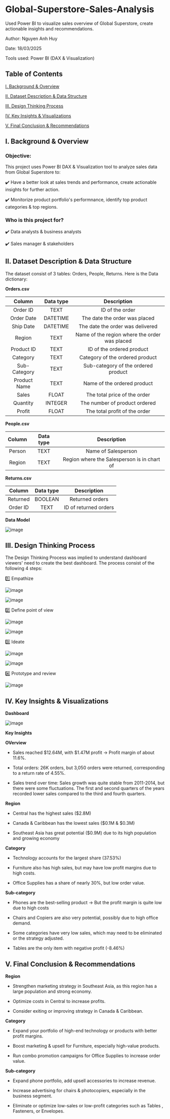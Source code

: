 # Global-Superstore-Sales-Analysis
Used Power BI to visualize sales overview of Global Superstore, create actionable insights and recommendations.

Author: Nguyen Anh Huy

Date: 18/03/2025

Tools used: Power BI (DAX & Visualization)

## Table of Contents

[I. Background & Overview](https://github.com/yuhanguyen/Global-Superstore-Sales-Analysis/blob/main/README.md#i-background--overview)

[II. Dataset Description & Data Structure](https://github.com/yuhanguyen/Global-Superstore-Sales-Analysis/blob/main/README.md#ii-dataset-description--data-structure)

[III. Design Thinking Process](https://github.com/yuhanguyen/Global-Superstore-Sales-Analysis/blob/main/README.md#iii-design-thinking-process)

[IV. Key Insights & Visualizations](https://github.com/yuhanguyen/Global-Superstore-Sales-Analysis/blob/main/README.md#iv-key-insights--visualizations)

[V.  Final Conclusion & Recommendations](https://github.com/yuhanguyen/Global-Superstore-Sales-Analysis/blob/main/README.md#v--final-conclusion--recommendations)

## I. Background & Overview

### Objective:

This project uses Power BI DAX & Visualization tool to analyze sales data from Global Superstore to:

✔️ Have a better look at sales trends and performance, create actionable insights for further action.

✔️ Monitorize product portfolio's performnance, identify top product categories & top regions.

### Who is this project for?

✔️ Data analysts & business analysts

✔️ Sales manager & stakeholders

## II. Dataset Description & Data Structure

The dataset consist of 3 tables: Orders, People, Returns. Here is the Data dictionary:

**Orders.csv**

| Column | Data type | Description |
| :---: | :---: | :---: |
| Order ID | TEXT | ID of the order |
| Order Date | DATETIME | The date the order was placed |
| Ship Date | DATETIME | The date the order was delivered |
| Region | TEXT | Name of the region where the order was placed |
| Product ID | TEXT | ID of the ordered product |
| Category | TEXT | Category of the ordered product |
| Sub-Category | TEXT | Sub-category of the ordered product |
| Product Name | TEXT | Name of the ordered product |
| Sales | FLOAT | The total price of the order |
| Quantity | INTEGER | The number of product ordered |
| Profit | FLOAT | The total profit of the order |

**People.csv**

| Column | Data type | Description |
| :---: | :---: | :---: |
| Person | TEXT | Name of Salesperson |
| Region | TEXT | Region where the Salesperson is in chart of |

**Returns.csv**

| Column | Data type | Description |
| :---: | :---: | :---: |
| Returned | BOOLEAN | Returned orders |
| Order ID | TEXT | ID of returned orders |

**Data Model**

![image](https://github.com/user-attachments/assets/011aa946-092d-4e70-8db9-1396b61d2296)


## III. Design Thinking Process
The Design Thinking Process was implied to understand dashboard viewers' need to create the best dashboard. The process consist of the following 4 steps:

1️⃣ Empathize

![image](https://github.com/user-attachments/assets/e263602f-9f82-4775-b6a4-7f1cfb5cabf3)

![image](https://github.com/user-attachments/assets/de8335d1-26d7-4998-8532-faf045be4886)

2️⃣ Define point of view

![image](https://github.com/user-attachments/assets/7aa98ed5-206e-4b05-a031-65e5de922f30)

![image](https://github.com/user-attachments/assets/94c632f3-26cc-46b4-b8b4-afea8ff23651)

3️⃣ Ideate

![image](https://github.com/user-attachments/assets/c37dc1a3-1975-4d0f-a231-622284ad63e4)

![image](https://github.com/user-attachments/assets/6412c019-52f8-4081-a843-f8d21da6dbcf)

4️⃣ Prototype and review

![image](https://github.com/user-attachments/assets/08fe17bb-aab6-4be1-ba8a-a169e8dfe0ce)


## IV. Key Insights & Visualizations

**Dashboard**

![image](https://github.com/user-attachments/assets/efff906f-050f-45f9-afe1-d9d72cb2c04f)

**Key Insights**

**OVerview**

+ Sales reached $12.64M, with $1.47M profit → Profit margin of about 11.6%.

+ Total orders: 26K orders, but 3,050 orders were returned, corresponding to a return rate of 4.55%.

+ Sales trend over time: Sales growth was quite stable from 2011-2014, but there were some fluctuations. The first and second quarters of the years recorded lower sales compared to the third and fourth quarters.


**Region**

+ Central has the highest sales ($2.8M)

+ Canada & Caribbean has the lowest sales ($0.1M & $0.3M)

+ Southeast Asia has great potential ($0.9M) due to its high population and growing economy


**Category**

+ Technology accounts for the largest share (37.53%)

+ Furniture also has high sales, but may have low profit margins due to high costs.

+ Office Supplies has a share of nearly 30%, but low order value.

**Sub-category**

+ Phones are the best-selling product → But the profit margin is quite low due to high costs

+ Chairs and Copiers are also very potential, possibly due to high office demand.

+ Some categories have very low sales, which may need to be eliminated or the strategy adjusted.

+ Tables are the only item with negative profit (-8.46%)

## V.  Final Conclusion & Recommendations

**Region**

+ Strengthen marketing strategy in Southeast Asia, as this region has a large population and strong economy.

+ Optimize costs in Central to increase profits.

+ Consider exiting or improving strategy in Canada & Caribbean.


**Category**

+ Expand your portfolio of high-end technology or products with better profit margins.

+ Boost marketing & upsell for Furniture, especially high-value products.

+ Run combo promotion campaigns for Office Supplies to increase order value.


**Sub-category**

+ Expand phone portfolio, add upsell accessories to increase revenue.

+ Increase advertising for chairs & photocopiers, especially in the business segment.

+ Eliminate or optimize low-sales or low-profit categories such as Tables , Fasteners, or Envelopes.
